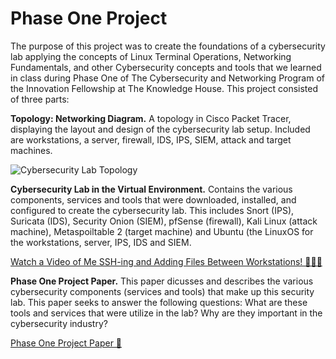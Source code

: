 # Phase One Project

The purpose of this project was to create the foundations of a cybersecurity lab applying the concepts of Linux Terminal Operations, Networking Fundamentals, and other Cybersecurity concepts and tools that we learned in class during Phase One of The Cybersecurity and Networking Program of the Innovation Fellowship at The Knowledge House. This project consisted of three parts:

**Topology: Networking Diagram.** A topology in Cisco Packet Tracer, displaying the layout and design of the cybersecurity lab setup. Included are workstations, a server, firewall, IDS, IPS, SIEM, attack and target machines.

![Cybersecurity Lab Topology](https://github.com/jjperipheral/tkh_if_cs_phase1_project/blob/60cff9e29e2c96e85d0c29a9a4bb08291f2921d5/tkh_if_cse_p1_end_project_topology(pierre_jane).png)

**Cybersecurity Lab in the Virtual Environment.** Contains the various components, services and tools that were downloaded, installed, and configured to create the cybersecurity lab. This includes Snort (IPS), Suricata (IDS), Security Onion (SIEM), pfSense (firewall), Kali Linux (attack machine), Metaspoiltable 2 (target machine) and Ubuntu (the LinuxOS for the workstations, server, IPS, IDS and SIEM.

[Watch a Video of Me SSH-ing and Adding Files Between Workstations! 👩🏽‍💻 ](https://drive.google.com/file/d/1FbvE1YQ9c1h2CzQY_sOI5iMOJtFu5sXz/view?usp=sharing)

**Phase One Project Paper.** This paper dicusses and describes the various cybersecurity components (services and tools) that make up this security lab. This paper seeks to answer the following questions: What are these tools and services that were utilize in the lab? Why are they important in the cybersecurity industry?

[Phase One Project Paper 📃](https://github.com/jjperipheral/tkh_if_cs_phase1_project/blob/main/tkh_if_cse_p1_end_project_paper(pierre_jane).pdf)

